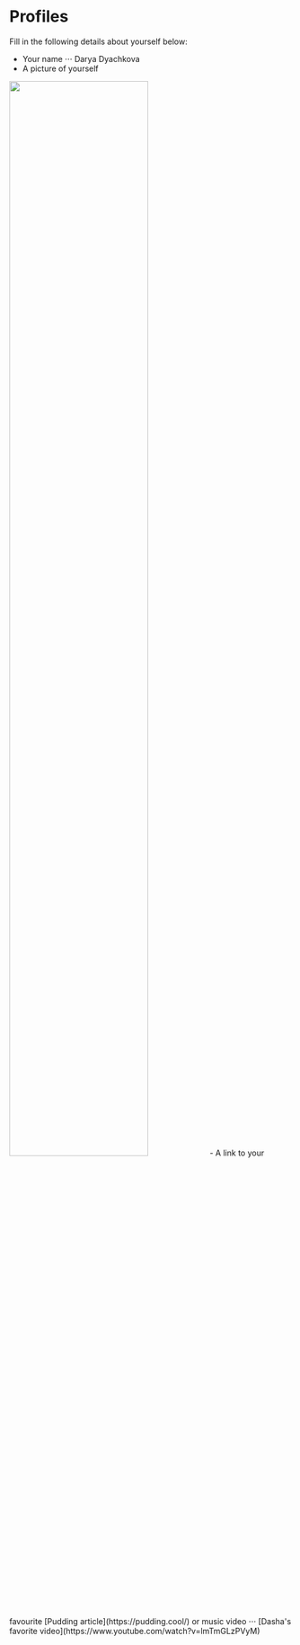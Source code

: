 # Profiles
Fill in the following details about yourself below:
- Your name
⋅⋅⋅ Darya Dyachkova
- A picture of yourself
<img src="https://github.com/ddyachkova/git-practice/blob/ddyachkova-patch-1/Profiles/me%20flowers.JPG" width="70%" height="70%">
- A link to your favourite [Pudding article](https://pudding.cool/) or music video
⋅⋅⋅ [Dasha's favorite video](https://www.youtube.com/watch?v=lmTmGLzPVyM)
